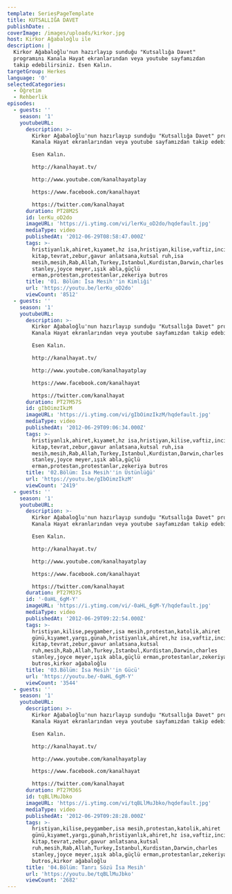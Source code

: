 ```yaml
---
template: SeriesPageTemplate
title: KUTSALLIĞA DAVET
publishDate: .
coverImage: /images/uploads/ki̇rkor.jpg
host: Kirkor Ağabaloğlu ile
description: |
  Kirkor Ağabaloğlu'nun hazırlayıp sunduğu "Kutsallığa Davet" 
  programını Kanala Hayat ekranlarından veya youtube sayfamızdan 
  takip edebilirsiniz. Esen Kalın.
targetGroup: Herkes
language: '0'
selectedCategories:
  - Öğretim
  - Rehberlik
episodes:
  - guests: ''
    season: '1'
    youtubeURL:
      description: >-
        Kirkor Ağabaloğlu'nun hazırlayıp sunduğu "Kutsallığa Davet" programını
        Kanala Hayat ekranlarından veya youtube sayfamızdan takip edebilirsiniz.

        Esen Kalın.

        http://kanalhayat.tv/

        http://www.youtube.com/kanalhayatplay

        https://www.facebook.com/kanalhayat

        https://twitter.com/kanalhayat
      duration: PT28M2S
      id: lerKu_oD2do
      imageURL: 'https://i.ytimg.com/vi/lerKu_oD2do/hqdefault.jpg'
      mediaType: video
      publishedAt: '2012-06-29T08:58:47.000Z'
      tags: >-
        hristiyanlık,ahiret,kıyamet,hz isa,hristiyan,kilise,vaftiz,incil,kutsal
        kitap,tevrat,zebur,gavur anlatsana,kutsal ruh,isa
        mesih,mesih,Rab,Allah,Turkey,Istanbul,Kurdistan,Darwin,charles
        stanley,joyce meyer,ışık abla,güçlü
        erman,protestan,protestanlar,zekeriya butros
      title: '01. Bölüm: İsa Mesih''in Kimliği'
      url: 'https://youtu.be/lerKu_oD2do'
      viewCount: '8512'
  - guests: ''
    season: '1'
    youtubeURL:
      description: >-
        Kirkor Ağabaloğlu'nun hazırlayıp sunduğu "Kutsallığa Davet" programını
        Kanala Hayat ekranlarından veya youtube sayfamızdan takip edebilirsiniz.

        Esen Kalın.

        http://kanalhayat.tv/

        http://www.youtube.com/kanalhayatplay

        https://www.facebook.com/kanalhayat

        https://twitter.com/kanalhayat
      duration: PT27M57S
      id: gIbOimzIkzM
      imageURL: 'https://i.ytimg.com/vi/gIbOimzIkzM/hqdefault.jpg'
      mediaType: video
      publishedAt: '2012-06-29T09:06:34.000Z'
      tags: >-
        hristiyanlık,ahiret,kıyamet,hz isa,hristiyan,kilise,vaftiz,incil,kutsal
        kitap,tevrat,zebur,gavur anlatsana,kutsal ruh,isa
        mesih,mesih,Rab,Allah,Turkey,Istanbul,Kurdistan,Darwin,charles
        stanley,joyce meyer,ışık abla,güçlü
        erman,protestan,protestanlar,zekeriya butros
      title: '02.Bölüm: İsa Mesih''in Üstünlüğü'
      url: 'https://youtu.be/gIbOimzIkzM'
      viewCount: '2419'
  - guests: ''
    season: '1'
    youtubeURL:
      description: >-
        Kirkor Ağabaloğlu'nun hazırlayıp sunduğu "Kutsallığa Davet" programını
        Kanala Hayat ekranlarından veya youtube sayfamızdan takip edebilirsiniz.

        Esen Kalın.

        http://kanalhayat.tv/

        http://www.youtube.com/kanalhayatplay

        https://www.facebook.com/kanalhayat

        https://twitter.com/kanalhayat
      duration: PT27M37S
      id: '-0aHL_6gM-Y'
      imageURL: 'https://i.ytimg.com/vi/-0aHL_6gM-Y/hqdefault.jpg'
      mediaType: video
      publishedAt: '2012-06-29T09:22:54.000Z'
      tags: >-
        hristiyan,kilise,peygamber,isa mesih,protestan,katolik,ahiret
        günü,kıyamet,yargı,günah,hristiyanlık,ahiret,hz isa,vaftiz,incil,kutsal
        kitap,tevrat,zebur,gavur anlatsana,kutsal
        ruh,mesih,Rab,Allah,Turkey,Istanbul,Kurdistan,Darwin,charles
        stanley,joyce meyer,ışık abla,güçlü erman,protestanlar,zekeriya
        butros,kirkor ağabaloğlu
      title: '03.Bölüm: İsa Mesih''in Gücü'
      url: 'https://youtu.be/-0aHL_6gM-Y'
      viewCount: '3544'
  - guests: ''
    season: '1'
    youtubeURL:
      description: >-
        Kirkor Ağabaloğlu'nun hazırlayıp sunduğu "Kutsallığa Davet" programını
        Kanala Hayat ekranlarından veya youtube sayfamızdan takip edebilirsiniz.

        Esen Kalın.

        http://kanalhayat.tv/

        http://www.youtube.com/kanalhayatplay

        https://www.facebook.com/kanalhayat

        https://twitter.com/kanalhayat
      duration: PT27M36S
      id: tqBLlMuJbko
      imageURL: 'https://i.ytimg.com/vi/tqBLlMuJbko/hqdefault.jpg'
      mediaType: video
      publishedAt: '2012-06-29T09:28:28.000Z'
      tags: >-
        hristiyan,kilise,peygamber,isa mesih,protestan,katolik,ahiret
        günü,kıyamet,yargı,günah,hristiyanlık,ahiret,hz isa,vaftiz,incil,kutsal
        kitap,tevrat,zebur,gavur anlatsana,kutsal
        ruh,mesih,Rab,Allah,Turkey,Istanbul,Kurdistan,Darwin,charles
        stanley,joyce meyer,ışık abla,güçlü erman,protestanlar,zekeriya
        butros,kirkor ağabaloğlu
      title: '04.Bölüm: Tanrı Sözü İsa Mesih'
      url: 'https://youtu.be/tqBLlMuJbko'
      viewCount: '2682'
---
```


